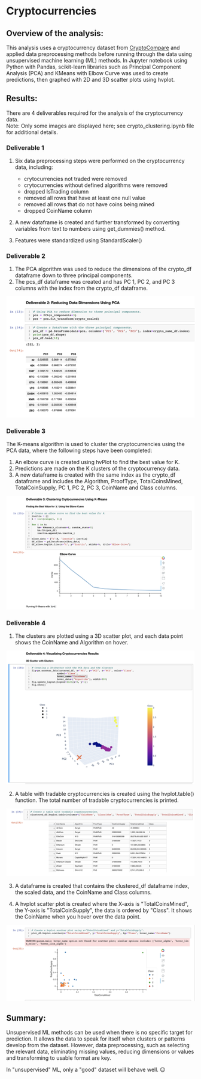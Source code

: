 # Cryptocurrencies

## Overview of the analysis: 
This analysis uses a cryptocurrency dataset from [CryptoCompare](https://min-api.cryptocompare.com/data/all/coinlist) and applied data preprocessing methods before running through the data using unsupervised machine learning (ML) methods.  In Jupyter notebook using Python with Pandas, scikit-learn libraries such as Principal Component Analysis (PCA) and KMeans with Elbow Curve was used to create predictions, then graphed with 2D and 3D scatter plots using hvplot.


## Results: 
There are 4 deliverables required for the analysis of the cryptocurrency data.  
Note: Only some images are displayed here; see crypto_clustering.ipynb file for additional details.

### Deliverable 1

1. Six data preprocessing steps were performed on the cryptocurrency data, including:
    * crytocurrencies not traded were removed
    * crytocurrencies without defined algorithms were removed
    * dropped IsTrading column
    * removed all rows that have at least one null value
    * removed all rows that do not have coins being mined
    * dropped CoinName column

2. A new dataframe is created and further transformed by converting variables from text to numbers using get_dummies() method.
3. Features were standardized using StandardScaler()

### Deliverable 2

1. The PCA algorithm was used to reduce the dimensions of the crypto_df dataframe down to three principal components.
2. The pcs_df dataframe was created and has PC 1, PC 2, and PC 3 columns with the index from the crypto_df dataframe.

![Deliverable2_PCA.png](/Resources/Deliverable2_PCA.png)

### Deliverable 3
The K-means algorithm is used to cluster the cryptocurrencies using the PCA data, where the following steps have been completed:
1. An elbow curve is created using hvPlot to find the best value for K.
2. Predictions are made on the K clusters of the cryptocurrency data.
3. A new dataframe is created with the same index as the crypto_df dataframe and includes the Algorithm, ProofType, TotalCoinsMined, TotalCoinSupply, PC 1, PC 2, PC 3, CoinName and Class columns.

![Deliverable3_Kmeans_ElbowCurve.png](/Resources/Deliverable3_Kmeans_ElbowCurve.png)


### Deliverable 4
1. The clusters are plotted using a 3D scatter plot, and each data point shows the CoinName and Algorithm on hover.

![Deliverable4_3D_scatter_clusters.png](/Resources/Deliverable4_3D_scatter_clusters.png)

2. A table with tradable cryptocurrencies is created using the hvplot.table() function.  The total number of tradable cryptocurrencies is printed.

![Deliverable4_HvplotTable.png](/Resources/Deliverable4_HvplotTable.png)

3. A dataframe is created that contains the clustered_df dataframe index, the scaled data, and the CoinName and Class columns.

4. A hvplot scatter plot is created where the X-axis is "TotalCoinsMined", the Y-axis is "TotalCoinSupply", the data is ordered by "Class".  It shows the CoinName when you hover over the data point.

![Deliverable4_2D_Scatter_cluster.png](/Resources/Deliverable4_2D_Scatter_cluster.png)


## Summary:

Unsupervised ML methods can be used when there is no specific target for prediction.  It allows the data to speak for itself when clusters or patterns develop from the dataset.  However, data preprocessing, such as selecting the relevant data, eliminating missing values, reducing dimensions or values and transforming to usable format are key.  

In "unsupervised" ML, only a "good" dataset will behave well. :wink: